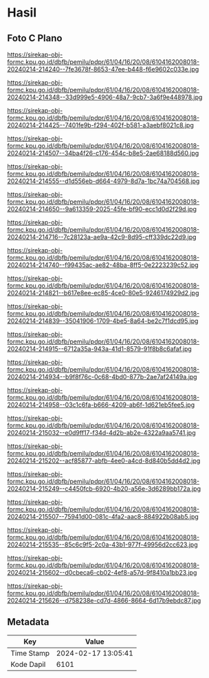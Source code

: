 # Hasil

## Foto C Plano

https://sirekap-obj-formc.kpu.go.id/dbfb/pemilu/pdpr/61/04/16/20/08/6104162008018-20240214-214240--7fe3678f-8653-47ee-b448-f6e9602c033e.jpg

https://sirekap-obj-formc.kpu.go.id/dbfb/pemilu/pdpr/61/04/16/20/08/6104162008018-20240214-214348--33d999e5-4906-48a7-9cb7-3a6f9e448978.jpg

https://sirekap-obj-formc.kpu.go.id/dbfb/pemilu/pdpr/61/04/16/20/08/6104162008018-20240214-214425--7401fe9b-f294-402f-b581-a3aebf8021c8.jpg

https://sirekap-obj-formc.kpu.go.id/dbfb/pemilu/pdpr/61/04/16/20/08/6104162008018-20240214-214507--34ba4f26-c176-454c-b8e5-2ae68188d560.jpg

https://sirekap-obj-formc.kpu.go.id/dbfb/pemilu/pdpr/61/04/16/20/08/6104162008018-20240214-214555--d1d556eb-d664-4979-8d7a-1bc74a704568.jpg

https://sirekap-obj-formc.kpu.go.id/dbfb/pemilu/pdpr/61/04/16/20/08/6104162008018-20240214-214650--9a613359-2025-45fe-bf90-ecc1d0d2f29d.jpg

https://sirekap-obj-formc.kpu.go.id/dbfb/pemilu/pdpr/61/04/16/20/08/6104162008018-20240214-214716--7c28123a-ae9a-42c9-8d95-cff339dc22d9.jpg

https://sirekap-obj-formc.kpu.go.id/dbfb/pemilu/pdpr/61/04/16/20/08/6104162008018-20240214-214740--f99435ac-ae82-48ba-8ff5-0e2223239c52.jpg

https://sirekap-obj-formc.kpu.go.id/dbfb/pemilu/pdpr/61/04/16/20/08/6104162008018-20240214-214821--b617e8ee-ec85-4ce0-80e5-9246174929d2.jpg

https://sirekap-obj-formc.kpu.go.id/dbfb/pemilu/pdpr/61/04/16/20/08/6104162008018-20240214-214839--35041906-1709-4be5-8a64-be2c7f1dcd95.jpg

https://sirekap-obj-formc.kpu.go.id/dbfb/pemilu/pdpr/61/04/16/20/08/6104162008018-20240214-214915--6712a35a-943a-41d1-8579-91f8b8c6afaf.jpg

https://sirekap-obj-formc.kpu.go.id/dbfb/pemilu/pdpr/61/04/16/20/08/6104162008018-20240214-214934--b9f8f76c-0c68-4bd0-877b-2ae7af24149a.jpg

https://sirekap-obj-formc.kpu.go.id/dbfb/pemilu/pdpr/61/04/16/20/08/6104162008018-20240214-214958--03c1c6fa-b666-4209-ab6f-1d621eb5fee5.jpg

https://sirekap-obj-formc.kpu.go.id/dbfb/pemilu/pdpr/61/04/16/20/08/6104162008018-20240214-215032--e0d9ff17-f34d-4d2b-ab2e-4322a9aa5741.jpg

https://sirekap-obj-formc.kpu.go.id/dbfb/pemilu/pdpr/61/04/16/20/08/6104162008018-20240214-215202--acf85877-abfb-4ee0-a4cd-8d840b5dd4d2.jpg

https://sirekap-obj-formc.kpu.go.id/dbfb/pemilu/pdpr/61/04/16/20/08/6104162008018-20240214-215249--c4450fcb-6920-4b20-a56e-3d6289bb172a.jpg

https://sirekap-obj-formc.kpu.go.id/dbfb/pemilu/pdpr/61/04/16/20/08/6104162008018-20240214-215507--75941d00-081c-4fa2-aac8-884922b08ab5.jpg

https://sirekap-obj-formc.kpu.go.id/dbfb/pemilu/pdpr/61/04/16/20/08/6104162008018-20240214-215535--85c6c9f5-2c0a-43b1-977f-49956d2cc623.jpg

https://sirekap-obj-formc.kpu.go.id/dbfb/pemilu/pdpr/61/04/16/20/08/6104162008018-20240214-215602--d0cbeca6-cb02-4ef8-a57d-9f8410a1bb23.jpg

https://sirekap-obj-formc.kpu.go.id/dbfb/pemilu/pdpr/61/04/16/20/08/6104162008018-20240214-215626--d758238e-cd7d-4866-8664-6d17b9ebdc87.jpg


## Metadata

| Key        | Value               |
| ---------- | ------------------- |
| Time Stamp | 2024-02-17 13:05:41 |
| Kode Dapil | 6101                |



